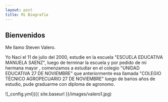 ```yaml
---
layout: post
title: Mi Biografia 
---
```


## Bienvenidos

Me llamo Steven Valero.

Yo Nací el 11 de julio del 2000, estudie en la escuela "ESCUELA EDUCATIVA MANUELA SAENZ", luego de terminar la escuela y por pedido de mi hermana mayor , comenzamos a estudiar en el colegio "UNIDAD EDUCATIVA 27 DE NOVIEMBRE" que anteriormente esa llamada "COLEGIO TÉCNICO AGROPECUARIO 27 DE NOVIEMBRE" luego de barios años de estudio, pude graduarme con diploma de agronomo.

![_config.yml]({{ site.baseurl }}/images/valero1.jpg)
